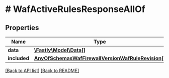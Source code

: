 # # WafActiveRulesResponseAllOf

## Properties

Name | Type | Description | Notes
------------ | ------------- | ------------- | -------------
**data** | [**\Fastly\Model\Data[]**](Data.md) |  | [optional]
**included** | [**AnyOfSchemasWafFirewallVersionWafRuleRevision[]**](AnyOfSchemasWafFirewallVersionWafRuleRevision.md) |  | [optional]

[[Back to API list]](../../README.md#endpoints) [[Back to README]](../../README.md)
